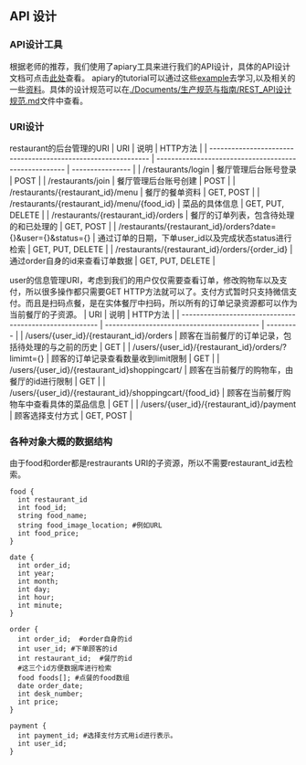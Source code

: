 ## API 设计

### API设计工具
根据老师的推荐，我们使用了apiary工具来进行我们的API设计，具体的API设计文档可点击[此处](https://eatouteorder.docs.apiary.io/#)查看。 apiary的tutorial可以通过这些[example](https://apiblueprint.org/documentation/examples/)去学习,以及相关的一些[资料](https://help.apiary.io/tools/)。具体的设计规范可以在[./Documents/生产规范与指南/REST_API设计规范.md](https://github.com/sysu-badass/Dashboard/blob/master/Documents/生产规范与指南/REST_API设计规范.md)文件中查看。

### URI设计

restaurant的后台管理的URI
| URI                                                           | 说明                                                  | HTTP方法         |
| ------------------------------------------------------------- | ----------------------------------------------------- | ---------------- |
| /restaurants/login                                            | 餐厅管理后台账号登录                                  | POST             |
| /restaurants/join                                             | 餐厅管理后台账号创建                                  | POST             |
| /restaurants/{restaurant_id}/menu                             | 餐厅的餐单资料                                        | GET, POST        |
| /restaurants/{restaurant_id}/menu/{food_id}                   | 菜品的具体信息                                        | GET, PUT, DELETE |
| /restaurants/{restaurant_id}/orders                           | 餐厅的订单列表，包含待处理的和已处理的                | GET, POST        |
| /restaurants/{restaurant_id}/orders?date={}&user={}&status={} | 通过订单的日期，下单user_id以及完成状态status进行检索 | GET, PUT, DELETE |
| /restaurants/{restaurant_id}/orders/{order_id}                | 通过order自身的id来查看订单数据                       | GET, PUT, DELETE |

user的信息管理URI，考虑到我们的用户仅仅需要查看订单，修改购物车以及支付，所以很多操作都只需要GET HTTP方法就可以了。支付方式暂时只支持微信支付。而且是扫码点餐，是在实体餐厅中扫码，所以所有的订单记录资源都可以作为当前餐厅的子资源。
| URI                                                     | 说明                                       | HTTP方法  |
| ------------------------------------------------------- | ------------------------------------------ | --------- |
| /users/{user_id}/{restaurant_id}/orders                                 | 顾客在当前餐厅的订单记录，包括待处理的与之前的历史   | GET       |
| /users/{user_id}/{restaurant_id}/orders/?limimt={}                      | 顾客的订单记录查看数量收到limit限制        | GET       |
| /users/{user_id}/{restaurant_id}shoppingcart/           | 顾客在当前餐厅的购物车，由餐厅的id进行限制 | GET       |
| /users/{user_id}/{restaurant_id}/shoppingcart/{food_id} | 顾客在当前餐厅购物车中查看具体的菜品信息           | GET       |
| /users/{user_id}/{restaurant_id}/payment                              | 顾客选择支付方式                           | GET, POST |

### 各种对象大概的数据结构
由于food和order都是restraurants URI的子资源，所以不需要restaurant_id去检索。
```
food {
  int restaurant_id
  int food_id;
  string food_name;
  string food_image_location; #例如URL
  int food_price;
}
```

```
date {
  int order_id;
  int year;
  int month;
  int day;
  int hour;
  int minute;
}

order {
  int order_id;  #order自身的id
  int user_id; #下单顾客的id
  int restaurant_id;  #餐厅的id
  #这三个id方便数据库进行检索
  food foods[]; #点餐的food数组
  date order_date;
  int desk_number;
  int price;
}
```

```
payment {
  int payment_id; #选择支付方式用id进行表示。
  int user_id;
}
```
